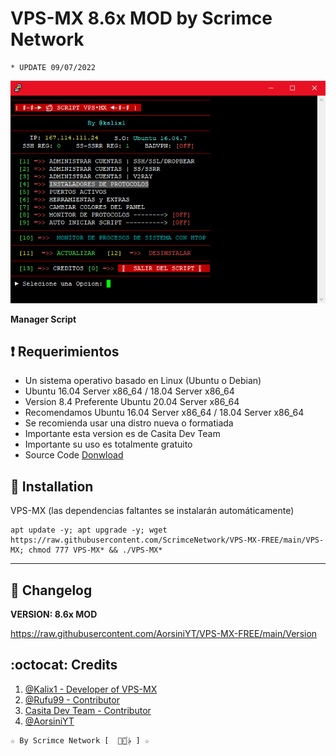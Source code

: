 ﻿# VPS-MX 8.6x MOD by Scrimce Network
```
* UPDATE 09/07/2022
```
![logo](https://github.com/AorsiniYT/VPS-MX-FREE/blob/main/Imagenes/VPS-MX-Free.png)

**Manager Script**

## :heavy_exclamation_mark: Requerimientos

* Un sistema operativo basado en Linux (Ubuntu o Debian) 
* Ubuntu 16.04 Server x86_64 / 18.04 Server x86_64
* Version 8.4 Preferente Ubuntu 20.04 Server x86_64
* Recomendamos Ubuntu 16.04 Server x86_64 / 18.04 Server x86_64
* Se recomienda usar una distro nueva o formatiada
* Importante esta version es de Casita Dev Team
* Importante su uso es totalmente gratuito 
* Source Code [Donwload](https://raw.githubusercontent.com/AorsiniYT/VPS-MX-FREE/main/Install/VPS-MX-FREE_v8.4e.zip)

## :book: Installation

VPS-MX (las dependencias faltantes se instalarán automáticamente)

```
apt update -y; apt upgrade -y; wget https://raw.githubusercontent.com/ScrimceNetwork/VPS-MX-FREE/main/VPS-MX; chmod 777 VPS-MX* && ./VPS-MX*
```
-------------------------------------------------------------------------------

## :scroll: Changelog

**VERSION: 8.6x MOD**

https://raw.githubusercontent.com/AorsiniYT/VPS-MX-FREE/main/Version

## :octocat: Credits

1. [@Kalix1 - Developer of VPS-MX](https://github.com/VPS-MX)
2. [@Rufu99 - Contributor](https://github.com/rudi9999)
3. [Casita Dev Team - Contributor](https://github.com/lacasitamx)
4. [@AorsiniYT](https://github.com/AorsiniYT) 

```
☆ By Scrimce Network [  ⃘⃤꙰✰ ] ☆
```
